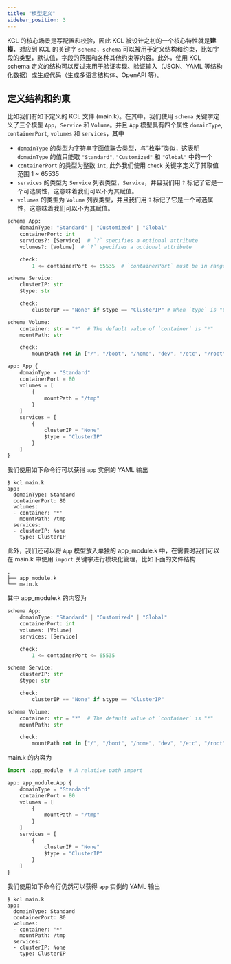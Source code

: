 ```yaml
---
title: "模型定义"
sidebar_position: 3
---
```


KCL 的核心场景是写配置和校验，因此 KCL 被设计之初的一个核心特性就是**建模**，对应到 KCL 的关键字 `schema`，`schema` 可以被用于定义结构和约束，比如字段的类型，默认值，字段的范围和各种其他约束等内容。此外，使用 KCL schema 定义的结构可以反过来用于验证实现、验证输入（JSON、YAML 等结构化数据）或生成代码（生成多语言结构体、OpenAPI 等）。

## 定义结构和约束

比如我们有如下定义的 KCL 文件 (main.k)。在其中，我们使用 `schema` 关键字定义了三个模型 `App`，`Service` 和 `Volume`。并且 `App` 模型具有四个属性 `domainType`, `containerPort`, `volumes` 和 `services`，其中

- `domainType` 的类型为字符串字面值联合类型，与“枚举”类似，这表明 `domainType` 的值只能取 `"Standard"`, `"Customized"` 和 `"Global"` 中的一个
- `containerPort` 的类型为整数 `int`, 此外我们使用 `check` 关键字定义了其取值范围 1 ~ 65535
- `services` 的类型为 `Service` 列表类型，`Service`，并且我们用 `?` 标记了它是一个可选属性，这意味着我们可以不为其赋值。
- `volumes` 的类型为 `Volume` 列表类型，并且我们用 `?` 标记了它是一个可选属性，这意味着我们可以不为其赋值。

```python
schema App:
    domainType: "Standard" | "Customized" | "Global"
    containerPort: int
    services?: [Service]  # `?` specifies a optional attribute
    volumes?: [Volume]  # `?` specifies a optional attribute

    check:
        1 <= containerPort <= 65535  # `containerPort` must be in range [1, 65535]

schema Service:
    clusterIP: str
    $type: str

    check:
        clusterIP == "None" if $type == "ClusterIP" # When `type` is "ClusterIP", `clusterIP` must be `"None"`

schema Volume:
    container: str = "*"  # The default value of `container` is "*"
    mountPath: str

    check:
        mountPath not in ["/", "/boot", "/home", "dev", "/etc", "/root"]  # `mountPath` must not be one of the list `["/", "/boot", "/home", "dev", "/etc", "/root"]`

app: App {
    domainType = "Standard"
    containerPort = 80
    volumes = [
        {
            mountPath = "/tmp"
        }
    ]
    services = [
        {
            clusterIP = "None"
            $type = "ClusterIP"
        }
    ]
}
```

我们使用如下命令行可以获得 `app` 实例的 YAML 输出

```shell
$ kcl main.k
app:
  domainType: Standard
  containerPort: 80
  volumes:
  - container: '*'
    mountPath: /tmp
  services:
  - clusterIP: None
    type: ClusterIP
```

此外，我们还可以将 `App` 模型放入单独的 app_module.k 中，在需要时我们可以在 main.k 中使用 `import` 关键字进行模块化管理，比如下面的文件结构

```
.
├── app_module.k
└── main.k
```

其中 app_module.k 的内容为

```python
schema App:
    domainType: "Standard" | "Customized" | "Global"
    containerPort: int
    volumes: [Volume]
    services: [Service]

    check:
        1 <= containerPort <= 65535

schema Service:
    clusterIP: str
    $type: str

    check:
        clusterIP == "None" if $type == "ClusterIP"

schema Volume:
    container: str = "*"  # The default value of `container` is "*"
    mountPath: str

    check:
        mountPath not in ["/", "/boot", "/home", "dev", "/etc", "/root"]
```

main.k 的内容为

```python
import .app_module  # A relative path import

app: app_module.App {
    domainType = "Standard"
    containerPort = 80
    volumes = [
        {
            mountPath = "/tmp"
        }
    ]
    services = [
        {
            clusterIP = "None"
            $type = "ClusterIP"
        }
    ]
}
```

我们使用如下命令行仍然可以获得 `app` 实例的 YAML 输出

```shell
$ kcl main.k
app:
  domainType: Standard
  containerPort: 80
  volumes:
  - container: '*'
    mountPath: /tmp
  services:
  - clusterIP: None
    type: ClusterIP
```
